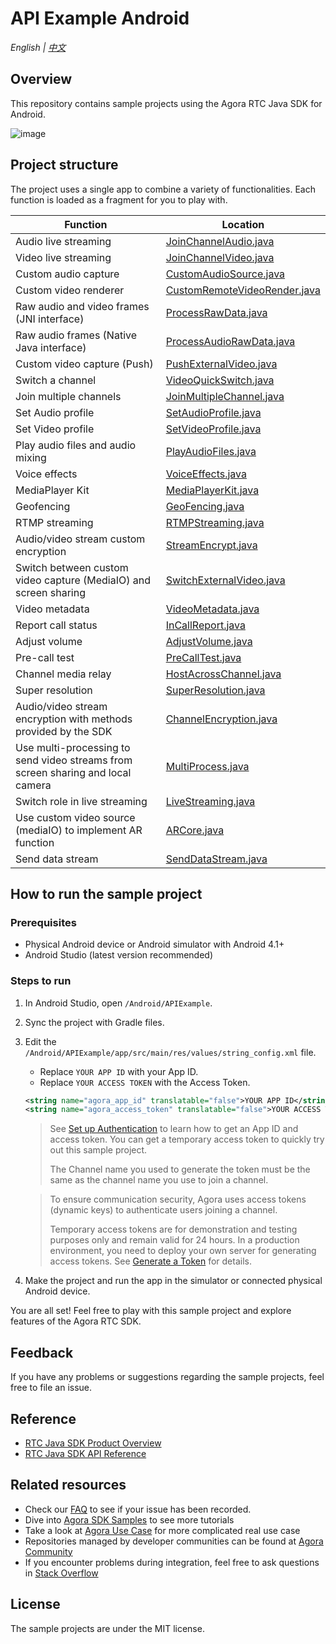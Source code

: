 # API Example Android

_English | [中文](README.zh.md)_

## Overview

This repository contains sample projects using the Agora RTC Java SDK for Android.

![image](https://user-images.githubusercontent.com/10089260/116193554-1ff95680-a762-11eb-9f51-479aef5f458e.png)

## Project structure

The project uses a single app to combine a variety of functionalities. Each function is loaded as a fragment for you to play with.

| Function                                                                        | Location                                                                                                                                 |
| ------------------------------------------------------------------------------- | ---------------------------------------------------------------------------------------------------------------------------------------- |
| Audio live streaming                                                            | [JoinChannelAudio.java](./app/src/main/java/io/agora/api/example/examples/basic/JoinChannelAudio.java)                  |
| Video live streaming                                                            | [JoinChannelVideo.java](./app/src/main/java/io/agora/api/example/examples/basic/JoinChannelVideo.java)                  |
| Custom audio capture                                                             | [CustomAudioSource.java](./app/src/main/java/io/agora/api/example/examples/advanced/customaudio/CustomAudioSource.java) |
| Custom video renderer                                                           | [CustomRemoteVideoRender.java](./app/src/main/java/io/agora/api/example/examples/advanced/CustomRemoteVideoRender.java) |
| Raw audio and video frames (JNI interface)                                                | [ProcessRawData.java](./app/src/main/java/io/agora/api/example/examples/advanced/ProcessRawData.java)                   |
| Raw audio frames (Native Java interface)                                                         | [ProcessAudioRawData.java](./app/src/main/java/io/agora/api/example/examples/advanced/ProcessAudioRawData.java)         |
| Custom video capture (Push)                                                     | [PushExternalVideo.java](./app/src/main/java/io/agora/api/example/examples/advanced/PushExternalVideo.java)             |
| Switch a channel                                                                | [VideoQuickSwitch.java](./app/src/main/java/io/agora/api/example/examples/advanced/VideoQuickSwitch.java)               |
| Join multiple channels                                                          | [JoinMultipleChannel.java](./app/src/main/java/io/agora/api/example/examples/advanced/JoinMultipleChannel.java)         |
| Set Audio profile                                                               | [SetAudioProfile.java](./app/src/main/java/io/agora/api/example/examples/advanced/SetAudioProfile.java)                 |
| Set Video profile                                                               | [SetVideoProfile.java](./app/src/main/java/io/agora/api/example/examples/advanced/SetVideoProfile.java)                 |
| Play audio files and audio mixing                                                                | [PlayAudioFiles.java](./app/src/main/java/io/agora/api/example/examples/advanced/PlayAudioFiles.java)                   |
| Voice effects                                                                   | [VoiceEffects.java](./app/src/main/java/io/agora/api/example/examples/advanced/VoiceEffects.java)                       |
| MediaPlayer Kit                                                                 | [MediaPlayerKit.java](./app/src/main/java/io/agora/api/example/examples/advanced/MediaPlayerKit.java)                   |
| Geofencing                                                                      | [GeoFencing.java](./app/src/main/java/io/agora/api/example/examples/advanced/GeoFencing.java)                           |
| RTMP streaming                                                                  | [RTMPStreaming.java](./app/src/main/java/io/agora/api/example/examples/advanced/RTMPStreaming.java)                     |
| Audio/video stream custom encryption                                            | [StreamEncrypt.java](./app/src/main/java/io/agora/api/example/examples/advanced/StreamEncrypt.java)                     |
| Switch between custom video capture (MediaIO) and screen sharing                | [SwitchExternalVideo.java](./app/src/main/java/io/agora/api/example/examples/advanced/SwitchExternalVideo.java)         |
| Video metadata                                                                  | [VideoMetadata.java](./app/src/main/java/io/agora/api/example/examples/advanced/VideoMetadata.java)                     |
| Report call status                                                   | [InCallReport.java](./app/src/main/java/io/agora/api/example/examples/advanced/InCallReport.java)                       |
| Adjust volume                                                                   | [AdjustVolume.java](./app/src/main/java/io/agora/api/example/examples/advanced/AdjustVolume.java)                       |
| Pre-call test                                                                   | [PreCallTest.java](./app/src/main/java/io/agora/api/example/examples/advanced/PreCallTest.java)                         |
| Channel media relay                                                             | [HostAcrossChannel.java](./app/src/main/java/io/agora/api/example/examples/advanced/HostAcrossChannel.java)             |
| Super resolution                                                                | [SuperResolution.java](./app/src/main/java/io/agora/api/example/examples/advanced/SuperResolution.java)                 |
| Audio/video stream encryption with methods provided by the SDK                  | [ChannelEncryption.java](./app/src/main/java/io/agora/api/example/examples/advanced/ChannelEncryption.java)             |
| Use multi-processing to send video streams from screen sharing and local camera | [MultiProcess.java](./app/src/main/java/io/agora/api/example/examples/advanced/MultiProcess.java)                       |
| Switch role in live streaming                                                   | [LiveStreaming.java](./app/src/main/java/io/agora/api/example/examples/advanced/LiveStreaming.java)                     |
| Use custom video source (mediaIO) to implement AR function                      | [ARCore.java](./app/src/main/java/io/agora/api/example/examples/advanced/ARCore.java)                                   |
| Send data stream                                                                | [SendDataStream.java](./app/src/main/java/io/agora/api/example/examples/advanced/SendDataStream.java)                   |

## How to run the sample project

### Prerequisites

- Physical Android device or Android simulator with Android 4.1+
- Android Studio (latest version recommended)

### Steps to run

1. In Android Studio, open `/Android/APIExample`.
2. Sync the project with Gradle files.
3. Edit the `/Android/APIExample/app/src/main/res/values/string_config.xml` file.

   - Replace `YOUR APP ID` with your App ID.
   - Replace `YOUR ACCESS TOKEN` with the Access Token.

   ```xml
   <string name="agora_app_id" translatable="false">YOUR APP ID</string>
   <string name="agora_access_token" translatable="false">YOUR ACCESS TOKEN</string>
   ```

   > See [Set up Authentication](https://docs.agora.io/en/Agora%20Platform/token) to learn how to get an App ID and access token. You can get a temporary access token to quickly try out this sample project.
   >
   > The Channel name you used to generate the token must be the same as the channel name you use to join a channel.

   > To ensure communication security, Agora uses access tokens (dynamic keys) to authenticate users joining a channel.
   >
   > Temporary access tokens are for demonstration and testing purposes only and remain valid for 24 hours. In a production environment, you need to deploy your own server for generating access tokens. See [Generate a Token](https://docs.agora.io/en/Interactive%20Broadcast/token_server) for details.

4. Make the project and run the app in the simulator or connected physical Android device.

You are all set! Feel free to play with this sample project and explore features of the Agora RTC SDK.

## Feedback

If you have any problems or suggestions regarding the sample projects, feel free to file an issue.

## Reference

- [RTC Java SDK Product Overview](https://docs.agora.io/en/Interactive%20Broadcast/product_live?platform=Android)
- [RTC Java SDK API Reference](https://docs.agora.io/en/Interactive%20Broadcast/API%20Reference/java/index.html)

## Related resources

- Check our [FAQ](https://docs.agora.io/en/faq) to see if your issue has been recorded.
- Dive into [Agora SDK Samples](https://github.com/AgoraIO) to see more tutorials
- Take a look at [Agora Use Case](https://github.com/AgoraIO-usecase) for more complicated real use case
- Repositories managed by developer communities can be found at [Agora Community](https://github.com/AgoraIO-Community)
- If you encounter problems during integration, feel free to ask questions in [Stack Overflow](https://stackoverflow.com/questions/tagged/agora.io)

## License

The sample projects are under the MIT license.
